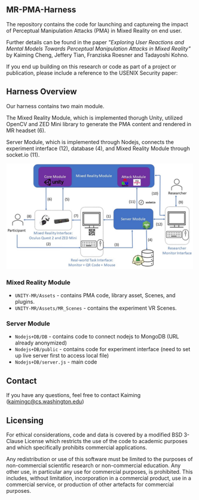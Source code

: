 ## MR-PMA-Harness

The repository contains the code for launching and captureing the impact of Perceptual Manipulation Attacks (PMA) in Mixed Reality on end user.

Further details can be found in the paper *"Exploring User Reactions and Mental Models Towards Perceptual Manipulation Attacks in Mixed Reality"* by Kaiming Cheng, Jeffery Tian, Franziska Roesner and Tadayoshi Kohno. 

If you end up building on this research or code as part of a project or publication, please include a reference to the USENIX Security paper:

## Harness Overview 

Our harness contains two main module. 

The Mixed Reality Module, which is implemented thorugh Unity, utilized OpenCV and ZED Mini library to generate the PMA content and rendered in MR headset (6).

Server Module, which is implemented through Nodejs, connects the experiment interface (12), database (4), and Mixed Reality Module through socket.io (11).

<img
  src="images/MR%20Testbed%20Figure.jpg"
  title="System Overview"
  style="display: inline-block; margin: 0 auto; max-width: 500px">

### Mixed Reality Module
* `UNITY-MR/Assets` - contains PMA code, library asset, Scenes, and plugins. 
* `UNITY-MR/Assets/MR_Scenes` - contains the experiment VR Scenes.

### Server Module
* `Nodejs+DB/DB` - contains code to connect nodejs to MongoDB (URL already anonymized)
* `Nodejs+DB/public` - contains code for experiment interface (need to set up live server first to access local file)
* `Nodejs+DB/server.js` - main code

## Contact
If you have any questions, feel free to contact Kaiming (kaimingc@cs.washington.edu) 

## Licensing
For ethical considerations, code and data is covered by a modified BSD 3-Clause License which restricts the use of the code to academic purposes and which specifically prohibits commercial applications.

Any redistribution or use of this software must be limited to the purposes of non-commercial scientific research or non-commercial education. Any other use, in particular any use for commercial purposes, is prohibited. This includes, without limitation, incorporation in a commercial product, use in a commercial service, or production of other artefacts for commercial purposes.
